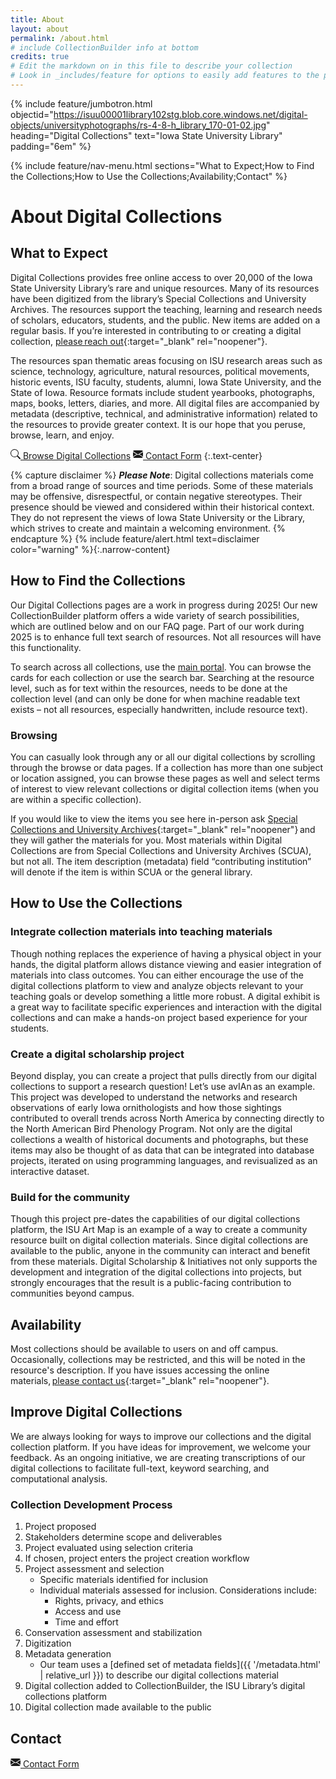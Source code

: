 ```yaml
---
title: About
layout: about
permalink: /about.html
# include CollectionBuilder info at bottom
credits: true
# Edit the markdown on in this file to describe your collection
# Look in _includes/feature for options to easily add features to the page
---
```


{% include feature/jumbotron.html objectid="https://isuu00001library102stg.blob.core.windows.net/digital-objects/universityphotographs/rs-4-8-h_library_170-01-02.jpg" heading="Digital Collections" text="Iowa State University Library" padding="6em" %}

{% include feature/nav-menu.html sections="What to Expect;How to Find the Collections;How to Use the Collections;Availability;Contact" %}

# About Digital Collections

## What to Expect

Digital Collections provides free online access to over 20,000 of the Iowa State University Library’s rare and unique resources. Many of its resources have been digitized from the library’s Special Collections and University Archives. The resources support the teaching, learning and research needs of scholars, educators, students, and the public. New items are added on a regular basis. If you’re interested in contributing to or creating a digital collection, [please reach out](https://forms.office.com/r/rbtMLy9D7i){:target="_blank" rel="noopener"}.  

The resources span thematic areas focusing on ISU research areas such as science, technology, agriculture, natural resources, political movements, historic events, ISU faculty, students, alumni, Iowa State University, and the State of Iowa. Resource formats include student yearbooks, photographs, maps, books, letters, diaries, and more. All digital files are accompanied by metadata (descriptive, technical, and administrative information) related to the resources to provide greater context. It is our hope that you peruse, browse, learn, and enjoy. 

<a href="{{ '/collections.html' | relative_url }}" class="btn btn-outline-primary m-3"><svg xmlns="http://www.w3.org/2000/svg" aria-hidden="true" width="16" height="16" fill="currentColor" class="bi icon-sprite" viewBox="0 0 16 16"><path d="M11.742 10.344a6.5 6.5 0 1 0-1.397 1.398h-.001q.044.06.098.115l3.85 3.85a1 1 0 0 0 1.415-1.414l-3.85-3.85a1 1 0 0 0-.115-.1zM12 6.5a5.5 5.5 0 1 1-11 0 5.5 5.5 0 0 1 11 0"/></svg> Browse Digital Collections</a>
<a href="https://forms.office.com/r/rbtMLy9D7i" class="btn btn-outline-primary m-3" target="_blank" rel="noopener"><svg xmlns="http://www.w3.org/2000/svg" aria-hidden="true" width="16" height="16" fill="currentColor" class="bi icon-sprite" viewBox="0 0 16 16"><path d="M.05 3.555A2 2 0 0 1 2 2h12a2 2 0 0 1 1.95 1.555L8 8.414zM0 4.697v7.104l5.803-3.558zM6.761 8.83l-6.57 4.027A2 2 0 0 0 2 14h12a2 2 0 0 0 1.808-1.144l-6.57-4.027L8 9.586zm3.436-.586L16 11.801V4.697z"/></svg> Contact Form</a>
{:.text-center}

{% capture disclaimer %}
***Please Note***: Digital collections materials come from a broad range of sources and time periods. Some of these materials may be offensive, disrespectful, or contain negative stereotypes. Their presence should be viewed and considered within their historical context. They do not represent the views of Iowa State University or the Library, which strives to create and maintain a welcoming environment.
{% endcapture %}
{% include feature/alert.html text=disclaimer color="warning" %}{:.narrow-content}

## How to Find the Collections

Our Digital Collections pages are a work in progress during 2025! Our new CollectionBuilder platform offers a wide variety of search possibilities, which are outlined below and on our FAQ page. Part of our work during 2025 is to enhance full text search of resources. Not all resources will have this functionality. 

To search across all collections, use the [main portal](https://digitalcollections.lib.iastate.edu/). You can browse the cards for each collection or use the search bar. Searching at the resource level, such as for text within the resources, needs to be done at the collection level (and can only be done for when machine readable text exists – not all resources, especially handwritten, include resource text). 

### Browsing

You can casually look through any or all our digital collections by scrolling through the browse or data pages. If a collection has more than one subject or location assigned, you can browse these pages as well and select terms of interest to view relevant collections or digital collection items (when you are within a specific collection).

If you would like to view the items you see here in-person ask [Special Collections and University Archives](https://specialcollections.lib.iastate.edu/){:target="_blank" rel="noopener"} and they will gather the materials for you. Most materials within Digital Collections are from Special Collections and University Archives (SCUA), but not all. The item description (metadata) field “contributing institution” will denote if the item is within SCUA or the general library. 

## How to Use the Collections

### Integrate collection materials into teaching materials

Though nothing replaces the experience of having a physical object in your hands, the digital platform allows distance viewing and easier integration of materials into class outcomes. You can either encourage the use of the digital collections platform to view and analyze objects relevant to your teaching goals or develop something a little more robust. A digital exhibit is a great way to facilitate specific experiences and interaction with the digital collections and can make a hands-on project based experience for your students.

### Create a digital scholarship project 

Beyond display, you can create a project that pulls directly from our digital collections to support a research question! Let’s use avIAn as an example. This project was developed to understand the networks and research observations of early Iowa ornithologists and how those sightings contributed to overall trends across North America by connecting directly to the North American Bird Phenology Program. Not only are the digital collections a wealth of historical documents and photographs, but these items may also be thought of as data that can be integrated into database projects, iterated on using programming languages, and revisualized as an interactive dataset. 

### Build for the community 

Though this project pre-dates the capabilities of our digital collections platform, the ISU Art Map is an example of a way to create a community resource built on digital collection materials. Since digital collections are available to the public, anyone in the community can interact and benefit from these materials. Digital Scholarship & Initiatives not only supports the development and integration of the digital collections into projects, but strongly encourages that the result is a public-facing contribution to communities beyond campus. 

## Availability

Most collections should be available to users on and off campus. Occasionally, collections may be restricted, and this will be noted in the resource's description. If you have issues accessing the online materials, [please contact us](https://forms.office.com/r/rbtMLy9D7i){:target="_blank" rel="noopener"}.

## Improve Digital Collections 

We are always looking for ways to improve our collections and the digital collection platform. If you have ideas for improvement, we welcome your feedback. As an ongoing initiative, we are creating transcriptions of our digital collections to facilitate full-text, keyword searching, and computational analysis.  

### Collection Development Process

1. Project proposed 
2. Stakeholders determine scope and deliverables 
3. Project evaluated using selection criteria 
4. If chosen, project enters the project creation workflow 
5. Project assessment and selection
    - ​Specific materials identified for inclusion
    - Individual materials assessed for inclusion. Considerations include:
        - Rights, privacy, and ethics
        - Access and use
        - Time and effort  
6. Conservation assessment and stabilization 
7. Digitization 
8. Metadata generation 
    - Our team uses a [defined set of metadata fields]({{ '/metadata.html' | relative_url }}) to describe our digital collections material
9. Digital collection added to CollectionBuilder, the ISU Library’s digital collections platform 
10. Digital collection made available to the public 

## Contact

<a href="https://forms.office.com/r/rbtMLy9D7i" class="btn btn-outline-primary m-3"><svg xmlns="http://www.w3.org/2000/svg" aria-hidden="true" width="16" height="16" fill="currentColor" class="bi icon-sprite" viewBox="0 0 16 16"><path d="M.05 3.555A2 2 0 0 1 2 2h12a2 2 0 0 1 1.95 1.555L8 8.414zM0 4.697v7.104l5.803-3.558zM6.761 8.83l-6.57 4.027A2 2 0 0 0 2 14h12a2 2 0 0 0 1.808-1.144l-6.57-4.027L8 9.586zm3.436-.586L16 11.801V4.697z"/></svg> Contact Form</a>